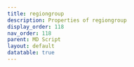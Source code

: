 ```yaml
---
title: regiongroup
description: Properties of regiongroup
display_order: 118
nav_order: 118
parent: MD Script
layout: default
datatable: true
---
```



